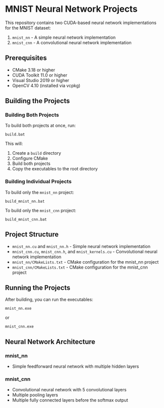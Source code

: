 # MNIST Neural Network Projects

This repository contains two CUDA-based neural network implementations for the MNIST dataset:

1. `mnist_nn` - A simple neural network implementation
2. `mnist_cnn` - A convolutional neural network implementation

## Prerequisites

- CMake 3.18 or higher
- CUDA Toolkit 11.0 or higher
- Visual Studio 2019 or higher
- OpenCV 4.10 (installed via vcpkg)

## Building the Projects

### Building Both Projects

To build both projects at once, run:

```
build.bat
```

This will:
1. Create a `build` directory
2. Configure CMake
3. Build both projects
4. Copy the executables to the root directory

### Building Individual Projects

To build only the `mnist_nn` project:

```
build_mnist_nn.bat
```

To build only the `mnist_cnn` project:

```
build_mnist_cnn.bat
```

## Project Structure

- `mnist_nn.cu` and `mnist_nn.h` - Simple neural network implementation
- `mnist_cnn.cu`, `mnist_cnn.h`, and `mnist_kernels.cu` - Convolutional neural network implementation
- `mnist_nn/CMakeLists.txt` - CMake configuration for the mnist_nn project
- `mnist_cnn/CMakeLists.txt` - CMake configuration for the mnist_cnn project

## Running the Projects

After building, you can run the executables:

```
mnist_nn.exe
```

or

```
mnist_cnn.exe
```

## Neural Network Architecture

### mnist_nn
- Simple feedforward neural network with multiple hidden layers

### mnist_cnn
- Convolutional neural network with 5 convolutional layers
- Multiple pooling layers
- Multiple fully connected layers before the softmax output
